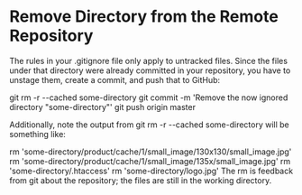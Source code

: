 # Remove Directory from the Remote Repository

The rules in your .gitignore file only apply to untracked files. Since the files
under that directory were already committed in your repository, you have to
unstage them, create a commit, and push that to GitHub:

git rm -r --cached some-directory
git commit -m 'Remove the now ignored directory "some-directory"'
git push origin master

Additionally, note the output from git rm -r --cached some-directory will be
something like:

rm 'some-directory/product/cache/1/small_image/130x130/small_image.jpg'
rm 'some-directory/product/cache/1/small_image/135x/small_image.jpg'
rm 'some-directory/.htaccess'
rm 'some-directory/logo.jpg'
The rm is feedback from git about the repository; the files are still in the
working directory.

